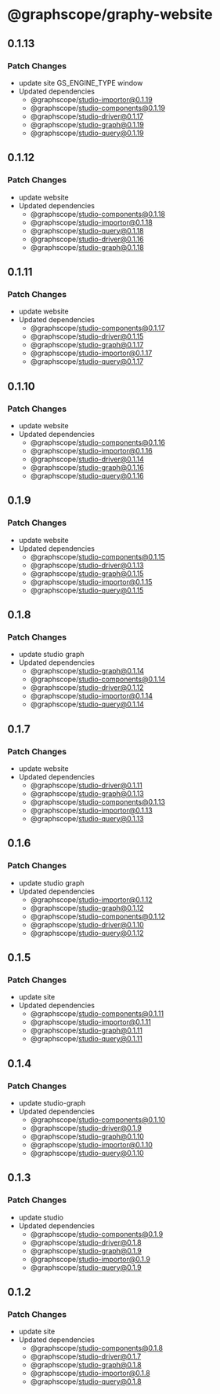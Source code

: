 # @graphscope/graphy-website

## 0.1.13

### Patch Changes

- update site GS_ENGINE_TYPE window
- Updated dependencies
  - @graphscope/studio-importor@0.1.19
  - @graphscope/studio-components@0.1.19
  - @graphscope/studio-driver@0.1.17
  - @graphscope/studio-graph@0.1.19
  - @graphscope/studio-query@0.1.19

## 0.1.12

### Patch Changes

- update website
- Updated dependencies
  - @graphscope/studio-components@0.1.18
  - @graphscope/studio-importor@0.1.18
  - @graphscope/studio-query@0.1.18
  - @graphscope/studio-driver@0.1.16
  - @graphscope/studio-graph@0.1.18

## 0.1.11

### Patch Changes

- update website
- Updated dependencies
  - @graphscope/studio-components@0.1.17
  - @graphscope/studio-driver@0.1.15
  - @graphscope/studio-graph@0.1.17
  - @graphscope/studio-importor@0.1.17
  - @graphscope/studio-query@0.1.17

## 0.1.10

### Patch Changes

- update website
- Updated dependencies
  - @graphscope/studio-components@0.1.16
  - @graphscope/studio-importor@0.1.16
  - @graphscope/studio-driver@0.1.14
  - @graphscope/studio-graph@0.1.16
  - @graphscope/studio-query@0.1.16

## 0.1.9

### Patch Changes

- update website
- Updated dependencies
  - @graphscope/studio-components@0.1.15
  - @graphscope/studio-driver@0.1.13
  - @graphscope/studio-graph@0.1.15
  - @graphscope/studio-importor@0.1.15
  - @graphscope/studio-query@0.1.15

## 0.1.8

### Patch Changes

- update studio graph
- Updated dependencies
  - @graphscope/studio-graph@0.1.14
  - @graphscope/studio-components@0.1.14
  - @graphscope/studio-driver@0.1.12
  - @graphscope/studio-importor@0.1.14
  - @graphscope/studio-query@0.1.14

## 0.1.7

### Patch Changes

- update website
- Updated dependencies
  - @graphscope/studio-driver@0.1.11
  - @graphscope/studio-graph@0.1.13
  - @graphscope/studio-components@0.1.13
  - @graphscope/studio-importor@0.1.13
  - @graphscope/studio-query@0.1.13

## 0.1.6

### Patch Changes

- update studio graph
- Updated dependencies
  - @graphscope/studio-importor@0.1.12
  - @graphscope/studio-graph@0.1.12
  - @graphscope/studio-components@0.1.12
  - @graphscope/studio-driver@0.1.10
  - @graphscope/studio-query@0.1.12

## 0.1.5

### Patch Changes

- update site
- Updated dependencies
  - @graphscope/studio-components@0.1.11
  - @graphscope/studio-importor@0.1.11
  - @graphscope/studio-graph@0.1.11
  - @graphscope/studio-query@0.1.11

## 0.1.4

### Patch Changes

- update studio-graph
- Updated dependencies
  - @graphscope/studio-components@0.1.10
  - @graphscope/studio-driver@0.1.9
  - @graphscope/studio-graph@0.1.10
  - @graphscope/studio-importor@0.1.10
  - @graphscope/studio-query@0.1.10

## 0.1.3

### Patch Changes

- update studio
- Updated dependencies
  - @graphscope/studio-components@0.1.9
  - @graphscope/studio-driver@0.1.8
  - @graphscope/studio-graph@0.1.9
  - @graphscope/studio-importor@0.1.9
  - @graphscope/studio-query@0.1.9

## 0.1.2

### Patch Changes

- update site
- Updated dependencies
  - @graphscope/studio-components@0.1.8
  - @graphscope/studio-driver@0.1.7
  - @graphscope/studio-graph@0.1.8
  - @graphscope/studio-importor@0.1.8
  - @graphscope/studio-query@0.1.8
